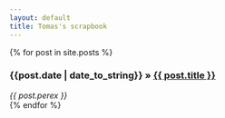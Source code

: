 ```yaml
---
layout: default
title: Tomas's scrapbook
---
```


{% for post in site.posts %} 
  <h3>{{post.date | date_to_string}} » <a href="{{ post.url }}">{{ post.title }}</a></h3>
  <div><em class="perex">{{ post.perex }}</em></div>
{% endfor %}
